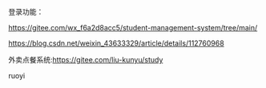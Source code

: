 登录功能：

https://gitee.com/wx_f6a2d8acc5/student-management-system/tree/main/

https://blog.csdn.net/weixin_43633329/article/details/112760968


外卖点餐系统:https://gitee.com/liu-kunyu/study
 
 ruoyi